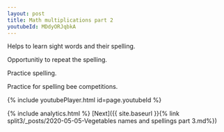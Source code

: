 ```yaml
---
layout: post
title: Math multiplications part 2
youtubeId: MDdyORJqbkA
---
```

 
 
Helps to learn sight words and their spelling.

Opportunitiy to repeat the spelling. 

Practice spelling. 
 
Practice for spelling bee competitions. 
 
{% include youtubePlayer.html id=page.youtubeId %}
 
 
{% include analytics.html %} 
[Next]({{ site.baseurl }}{% link  split3/_posts/2020-05-05-Vegetables names and spellings part 3.md%})
 
